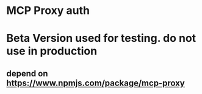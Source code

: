 # MCP Proxy auth
# Beta Version used for testing. do not use in  production
## depend on https://www.npmjs.com/package/mcp-proxy